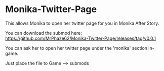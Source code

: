 # Monika-Twitter-Page
This allows Monika to open her twitter page for you in Monika After Story.

You can download the submod here: https://github.com/MrPhaze62/Monika-Twitter-Page/releases/tag/v0.0.1

You can ask her to open her twitter page under the 'monika' section in-game.

Just place the file to Game --> submods
